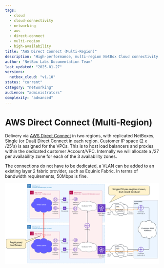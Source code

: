 ```yaml
---
tags:
  - cloud
  - cloud-connectivity
  - networking
  - aws
  - direct-connect
  - multi-region
  - high-availability
title: "AWS Direct Connect (Multi-Region)"
description: "High-performance, multi-region NetBox Cloud connectivity with AWS Direct Connect for maximum redundancy and scalability."
author: "NetBox Labs Documentation Team"
last_updated: "2025-01-27"
versions:
  netbox_cloud: "v1.10"
status: "current"
category: "networking"
audience: "administrators"
complexity: "advanced"
---
```


# AWS Direct Connect (Multi-Region)

Delivery via [AWS Direct Connect](https://aws.amazon.com/directconnect/) in two regions, with replicated NetBoxes, Single (or Dual) Direct Connect in each region. Customer IP space (2 x /25's) is assigned for the VPCs. This is to host load balancers and proxies within the dedicated customer Account/VPC. Internally we will allocate a /27 per availability zone for each of the 3 availability zones.

The connections do not have to be dedicated, a VLAN can be added to an existing layer 2 fabric provider, such as Equinix Fabric. In terms of bandwidth requirements, 50Mbps is fine.

![AWS Direct Connect Multi-Region Failover](../images/cloud-connectivity/aws-direct-connect-multi-region-failover.png)